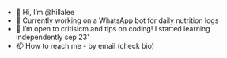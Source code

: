 - 👋 Hi, I’m @hillalee
- 🌱 Currently working on a WhatsApp bot for daily nutrition logs
- 💞️ I’m open to critisicm and tips on coding! I started learning independently sep 23'
- 📫 How to reach me - by email (check bio) 

<!---
hillalee/hillalee is a ✨ special ✨ repository because its `README.md` (this file) appears on your GitHub profile.
You can click the Preview link to take a look at your changes.
--->
